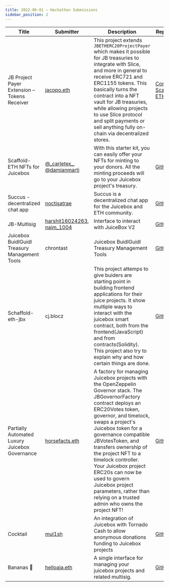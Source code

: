 ```yaml
---
title: 2022-06-01 – Hackathon Submissions
sidebar_position: 2
---
```


| Title | Submitter | Description | Repo URL | Demo |
| --- | --- | --- | --- | --- |
| JB Project Payer Extension – Tokens Receiver | [jacopo.eth](https://twitter.com/jj_ranalli) | This project extends `JBETHERC20ProjectPayer` which makes it possible for JB treasuries to integrate with Slice, and more in general to receive ERC721 and ERC1155 tokens. This basically turns the contract into a NFT vault for JB treasuries, while allowing projects to use Slice protocol and split payments or sell anything fully on-chain via decentralized stores. | [Contracts](https://github.com/slice-so/jbpayer-tokens-receiver), [Scaffold-ETH](https://github.com/jjranalli/scaffold-jb-project) ||
| Scaffold-ETH NFTs for Juicebox | [@\_carletex\_](https://twitter.com/_carletex_), [@damianmarti](https://twitter.com/damianmarti) | With this starter kit, you can easily offer your NFTs for minting to your donors. All the minting proceeds will go to your Juicebox project's treasury. | [GitHub](https://github.com/carletex/juicebox-hackathon-1) | [Live](https://nft.buidlguidl.com/), [video](https://www.youtube.com/watch?v=oMCLXHgr--o) |
| Succus - decentralized chat app | [noctisatrae](https://twitter.com/noctisatrae) | Succus is a decentralized chat app for the Juicebox and ETH community. | [GitHub](https://github.com/i001962/jb-hack1) | [Live](https://jb-hack1.vercel.app/) |
| JB-Multisig | [harshit16024263](https://twitter.com/harshit16024263), [naim_1004](https://twitter.com/naim_1004) | Interface to interact with JuiceBox V2 | [GitHub](https://github.com/supernovahs/JB-multisig/tree/feat/jb-project) | [Live](https://jbmultisig.surge.sh/), [video](https://youtu.be/N5jsXQ_QDTs) |
| Juicebox BuidlGuidl Treasury Management Tools | chrontast | Juicebox BuidlGuidl Treasury Management Tools | [GitHub](https://github.com/chrontast/juicebox_buidlguidl_tools) | [Live](https://juiceboxtools.surge.sh/), [video](https://youtu.be/xJ3PIJwZLi0) |
| Schaffold-eth-jbx | cj.blocz | This project attemps to give buiders are starting point in building frontend applications for their juice projects. It show multiple ways to interact with the juicebox smart contract, both from the frontend(JavaScript) and from contracts(Solidity). This project also try to explain why and how certain things are done. | [GitHub](https://github.com/EngrGord/scaffold-eth-jbx) | [Live](https://hapless-place.surge.sh) |
| Partially Automated Luxury Juicebox Governance | [horsefacts.eth](https://twitter.com/eth_call) | A factory for managing Juicebox projects with the OpenZeppelin Governor stack. The JBGovernorFactory contract deploys an ERC20Votes token, governor, and timelock, swaps a project's Juicebox token for a governance compatible JBVotesToken, and transfers ownership of the project NFT to a timelock controller. Your Juicebox project ERC20s can now be used to govern Juicebox project parameters, rather than relying on a trusted admin who owns the project NFT! | [GitHub](https://github.com/ecmendenhall/jbx-governor) ||
| Cocktail | [mul1sh](https://twitter.com/mul1sh) | An integration of Juicebox with Tornado Cash to allow anonymous donations funding to Juicebox projects | [GitHub](https://github.com/mul1sh/cocktail) | [Live](https://gabby-bears.surge.sh) |
| Bananas 🍌 | [helloaja.eth](https://twitter.com/tech_mami) | A single interface for managing your juicebox projects and related multisig. | [GitHub](https://github.com/ajablanco/maas) ||
